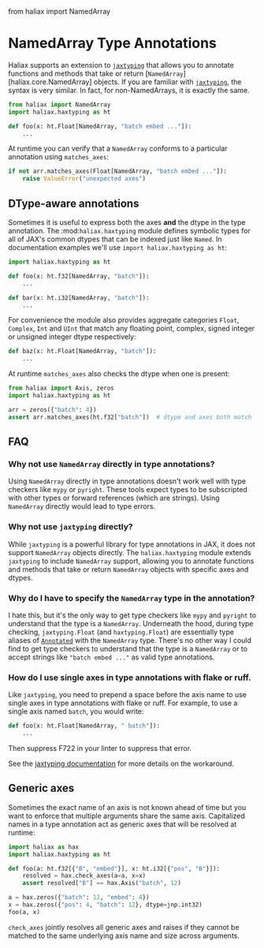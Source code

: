 from haliax import NamedArray

# NamedArray Type Annotations

Haliax supports an extension to [`jaxtyping`](https://docs.kidger.site/jaxtyping/)
that allows you to annotate functions and methods that take or return
[`NamedArray`][haliax.core.NamedArray] objects. If you are familiar with
[`jaxtyping`](https://docs.kidger.site/jaxtyping/), the syntax is very similar.
In fact, for non-NamedArrays, it is exactly the same.

```python
from haliax import NamedArray
import haliax.haxtyping as ht

def foo(x: ht.Float[NamedArray, "batch embed ..."]):
    ...
```

At runtime you can verify that a `NamedArray` conforms to a particular
annotation using `matches_axes`:

```python
if not arr.matches_axes(Float[NamedArray, "batch embed ..."]):
    raise ValueError("unexpected axes")
```

## DType-aware annotations

Sometimes it is useful to express both the axes **and** the dtype in the type
annotation.  The :mod:`haliax.haxtyping` module defines symbolic types for all of
JAX's common dtypes that can be indexed just like ``Named``.  In documentation
examples we'll use ``import haliax.haxtyping as ht``:

```python
import haliax.haxtyping as ht

def foo(x: ht.f32[NamedArray, "batch"]):
    ...

def bar(x: ht.i32[NamedArray, "batch"]):
    ...
```

For convenience the module also provides aggregate categories ``Float``,
``Complex``, ``Int`` and ``UInt`` that match any floating point, complex,
signed integer or unsigned integer dtype respectively:

```python
def baz(x: ht.Float[NamedArray, "batch"]):
    ...
```

At runtime ``matches_axes`` also checks the dtype when one is present:

```python
from haliax import Axis, zeros
import haliax.haxtyping as ht

arr = zeros({"batch": 4})
assert arr.matches_axes(ht.f32["batch"])  # dtype and axes both match
```

## FAQ

### Why not use `NamedArray` directly in type annotations?

Using `NamedArray` directly in type annotations doesn't work well with
type checkers like `mypy` or `pyright`. These tools expect types to be
subscripted with other types or forward references (which are strings).
Using `NamedArray` directly would lead to type errors.

### Why not use `jaxtyping` directly?

While `jaxtyping` is a powerful library for type annotations in JAX, it does not
support `NamedArray` objects directly. The `haliax.haxtyping` module extends
`jaxtyping` to include `NamedArray` support, allowing you to annotate functions
and methods that take or return `NamedArray` objects with specific axes and dtypes.

### Why do I have to specify the `NamedArray` type in the annotation?

I hate this, but it's the only way to get type checkers like `mypy` and `pyright` to understand that the type is
a `NamedArray`. Underneath the hood, during type checking, `jaxtyping.Float` (and `haxtyping.Float`) are
essentially type aliases of [`Annotated`](https://docs.python.org/3/library/typing.html#typing.Annotated)
with the `NamedArray` type. There's no other way I could find to get type checkers to understand that the type is a
`NamedArray` or to accept strings like `"batch embed ..."` as valid type annotations.

### How do I use single axes in type annotations with flake or ruff.

Like `jaxtyping`, you need to prepend a space before the axis name to use single axes in type annotations with
flake or ruff. For example, to use a single axis named `batch`, you would write:

```python
def foo(x: ht.Float[NamedArray, " batch"]):
    ...
```

Then suppress F722 in your linter to suppress that error.

See the [jaxtyping documentation](https://docs.kidger.site/jaxtyping/faq/#flake8-or-ruff-are-throwing-an-error) for more
details on the workaround.

## Generic axes

Sometimes the exact name of an axis is not known ahead of time but you want to
enforce that multiple arguments share the same axis. Capitalized names in a type
annotation act as generic axes that will be resolved at runtime:

```python
import haliax as hax
import haliax.haxtyping as ht

def foo(a: ht.f32[{"B", "embed"}], x: ht.i32[{"pos", "B"}]):
    resolved = hax.check_axes(a=a, x=x)
    assert resolved["B"] == hax.Axis("batch", 12)

a = hax.zeros({"batch": 12, "embed": 4})
x = hax.zeros({"pos": 4, "batch": 12}, dtype=jnp.int32)
foo(a, x)
```

`check_axes` jointly resolves all generic axes and raises if they cannot be
matched to the same underlying axis name and size across arguments.
